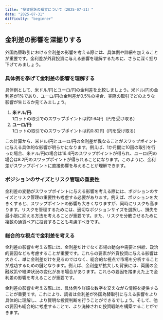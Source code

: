 ```yaml
---
title: "投資信託の積立について（2025-07-31）"
date: "2025-07-31"
difficulty: "beginner"
---
```


## 金利差の影響を深掘りする

外国為替取引における金利差の影響を考える際には、具体例や詳細を加えることが重要です。金利差が外貨投資に与える影響を理解するために、さらに深く掘り下げてみましょう。

### 具体例を挙げて金利差の影響を理解する

具体例として、米ドル/円とユーロ/円の金利差を比較しましょう。米ドル/円の金利差が1%であり、ユーロ/円の金利差が0.5%の場合、実際の取引でどのような影響が生じるか見てみましょう。

1. **米ドル/円:** 1ロットの取引でのスワップポイントは約1.64円（円を受け取る）
2. **ユーロ/円:** 1ロットの取引でのスワップポイントは約0.82円（円を受け取る）

この計算から、米ドル/円とユーロ/円の金利差が異なることがスワップポイントに与える具体的な影響が明らかになります。例えば、1か月間に10回の取引を行った場合、米ドル/円の場合は16.4円のスワップポイントが得られ、ユーロ/円の場合は8.2円のスワップポイントが得られることになります。このように、金利差がスワップポイントに直接影響を与えることが理解できます。

### ポジションのサイズとリスク管理の重要性

金利差の変動がスワップポイントに与える影響を考える際には、ポジションのサイズとリスク管理の重要性も考慮する必要があります。例えば、ポジションを大きくすると、スワップポイントの影響も大きくなりますが、同時にリスクも高まります。リスクを管理するためには、適切なポジションサイズを選択し、損失を最小限に抑える方法を考えることが重要です。また、リスクを分散させるために複数の通貨ペアに投資することも考慮すべきです。

### 総合的な視点で金利差を考える

金利差の影響を考える際には、金利差だけでなく市場の動向や需要と供給、政治的要因なども考慮することが重要です。これらの要素が外貨投資に与える影響は大きく、単に金利差だけを見るのではなく、総合的な視点で市場を分析することが成功するための鍵となります。例えば、金利差が拡大した背景には、両国の金融政策や経済状況の変化がある場合があります。これらの要因を踏まえた上で金利差の影響を考えることが重要です。

金利差の影響を考える際には、具体例や詳細な数字を交えながら情報を提供することが重要です。これにより、読者は金利差が外国為替取引に与える影響をより具体的に理解し、より賢明な投資判断を行うことができるでしょう。そして、他の要因も総合的に考慮することで、より洗練された投資戦略を構築することができます。
